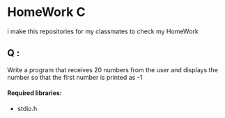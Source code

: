 # HomeWork C
i make this repositories for my classmates to check my HomeWork
## Q :
Write a program that receives 20 numbers from the user and displays the number so that the first number is printed as -1
#### Required libraries:
- stdio.h
